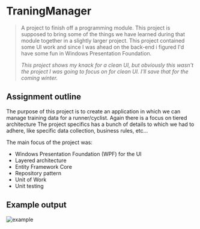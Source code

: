 # TraningManager

> A project to finish off a programming module. This project is supposed to bring some of the things we have learned during that module together in a slightly larger project. This project contained some UI work and since I was ahead on the back-end i figured I'd have some fun in Windows Presentation Foundation.
>  
>
> *This project shows my knack for a clean UI, but obviously this wasn't the project I was going to focus on for clean UI. I'll save that for the coming winter.*

## Assignment outline

The purpose of this project is to create an application in which we can manage training data for a runner/cyclist. Again there is a focus on tiered architecture
The project specifics has a bunch of details to which we had to adhere, like specific data collection, business rules, etc...

The main focus of the project was:

- Windows Presentation Foundation (WPF) for the UI
- Layered architecture
- Entity Framework Core
- Repository pattern
- Unit of Work
- Unit testing

## Example output

![example](http://www.vangijseghem.be/ImageStore/example.gif)
